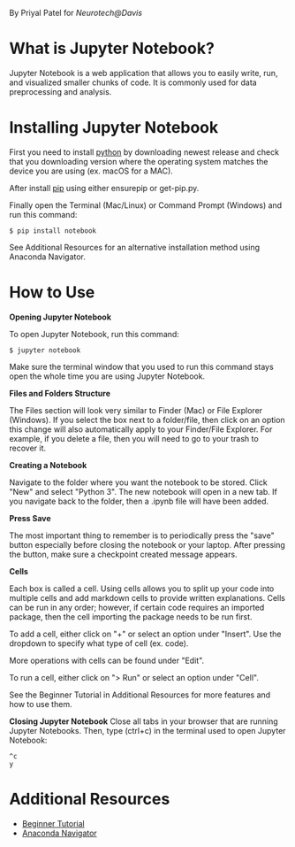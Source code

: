 By Priyal Patel for _Neurotech@Davis_

# What is Jupyter Notebook?

Jupyter Notebook is a web application that allows you to easily write, run, and visualized smaller chunks of code. It is commonly used for data preprocessing and analysis.

# Installing Jupyter Notebook

First you need to install [python](https://www.python.org/downloads/) by downloading newest release and check that you downloading version where the operating system matches the device you are using (ex. macOS for a MAC).

After install [pip](https://pip.pypa.io/en/stable/installation/) using either ensurepip or get-pip.py.

Finally open the Terminal (Mac/Linux) or Command Prompt (Windows) and run this command:

```
$ pip install notebook
```

See Additional Resources for an alternative installation method using Anaconda Navigator.

# How to Use

**Opening Jupyter Notebook**

To open Jupyter Notebook, run this command:

```
$ jupyter notebook
```
Make sure the terminal window that you used to run this command stays open the whole time you are using Jupyter Notebook.

**Files and Folders Structure**

The Files section will look very similar to Finder (Mac) or File Explorer (Windows). If you select the box next to a folder/file, then click on an option this change will also automatically apply to your Finder/File Explorer. For example, if you delete a file, then you will need to go to your trash to recover it.

**Creating a Notebook**

Navigate to the folder where you want the notebook to be stored. Click "New" and select "Python 3". The new notebook will open in a new tab. If you navigate back to the folder, then a .ipynb file will have been added.

**Press Save**

The most important thing to remember is to periodically press the "save" button especially before closing the notebook or your laptop. After pressing the button, make sure a checkpoint created message appears.

**Cells**

Each box is called a cell. Using cells allows you to split up your code into multiple cells and add markdown cells to provide written explanations. Cells can be run in any order; however, if certain code requires an imported package, then the cell importing the package needs to be run first.

To add a cell, either click on "+" or select an option under "Insert". Use the dropdown to specify what type of cell (ex. code). 

More operations with cells can be found under "Edit". 

To run a cell, either click on "> Run" or select an option under "Cell". 

See the Beginner Tutorial in Additional Resources for more features and how to use them.

**Closing Jupyter Notebook**
Close all tabs in your browser that are running Jupyter Notebooks. Then, type (ctrl+c) in the terminal used to open Jupyter Notebook:
```
^c
y
```


# Additional Resources

- [Beginner Tutorial](https://www.dataquest.io/blog/jupyter-notebook-tutorial/)
- [Anaconda Navigator](https://sparkbyexamples.com/python/install-anaconda-jupyter-notebook/)
